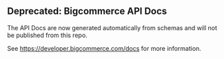 ## Deprecated: Bigcommerce API Docs

The API Docs are now generated automatically from schemas and will not be published from this repo.

See https://developer.bigcommerce.com/docs for more information.

